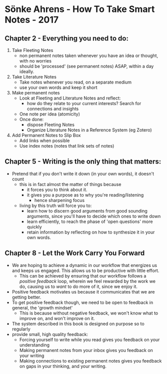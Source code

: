 # Sönke Ahrens - How To Take Smart Notes - 2017

## Chapter 2 - Everything you need to do:

1. Take Fleeting Notes
   - non permanent notes taken whenever you have an idea or thought, with no worries
   - should be 'processed' (see permanent notes) ASAP, within a day ideally.
2. Take Literature Notes
   - Take notes whenever you read, on a separate medium
   - use your own words and keep it short
3. Make permanent notes
   - Look at Fleeting and Literature Notes and reflect:
     - how do they relate to your current interests? Search for connections and insights
   - One note per idea (atomicity)
   - Once done:
     - dispose Fleeting Notes
     - Organize Literature Notes in a Reference System (eg Zotero)
4. Add Permanent Notes to Slip Box
   - Add links when possible
   - Use index notes (notes that link sets of notes)

## Chapter 5 - Writing is the only thing that matters:

- Pretend that if you don't write it down (in your own words), it doesn't count
  - this is in fact almost the matter of things because
    - it forces you to think about it.
    - it gives you a purpose as to why you're reading/listening
      - hence sharpening focus
  - living by this truth will force you to:
    - learn how to discern good arguments from good sounding arguments, since you'll
      have to decide which ones to write down
    - learn efficiently, to reach the phase of 'open questions' more quickly
    - retain information by reflecting on how to synthesize it in your own words.

## Chapter 8 - Let the Work Carry You Forward

- We are hoping to achieve a dynamic in our workflow that energizes us and
  keeps us engaged. This allows us to be productive with little effort.
  - This can be achieved by ensuring that our workflow follows a _positive
    feedback_ loop, wherein we feel rewarded by the work we do, causing us to
    _want_ to do more of it, since we enjoy it.
- Positive feedback motivates us because it communicates that we are getting
  better.
- To get positive feedback though, we need to be open to feedback in general,
  the 'growth mindset'
  - This is because without negative feedback, we won't know what to improve
    on, and won't improve on it.
- The system described in this book is designed on purpose so to regularly
- provide small, high quality feedback:
  - Forcing yourself to write while you read gives you feedback on your
    understanding
  - Making permanent notes from your inbox gives you feedback on your writing
  - Making connections to existing permanent notes gives you feedback on gaps
    in your thinking, and your writing.
